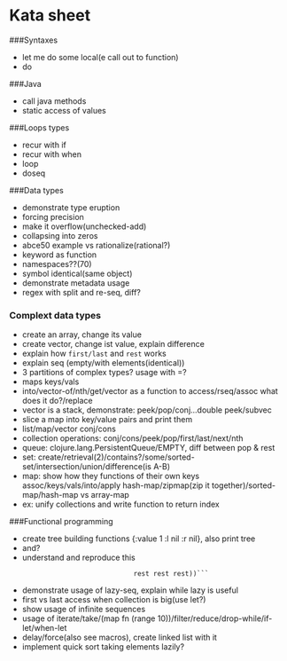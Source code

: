 # Kata sheet

###Syntaxes

- let me do some local(e call out to function)
- do

###Java

- call java methods
- static access of values

###Loops types

- recur with if
- recur with when
- loop
- doseq

###Data types

- demonstrate type eruption
- forcing precision
- make it overflow(unchecked-add)
- collapsing into zeros
- abce50 example vs rationalize(rational?)
- keyword as function
- namespaces??(70)
- symbol identical(same object)
- demonstrate metadata usage
- regex with split and re-seq, diff?

### Complext data types
- create an array, change its value
- create vector, change ist value, explain difference
- explain how ```first/last``` and ```rest``` works
- explain seq (empty/with elements(identical))
- 3 partitions of complex types? usage with =?
- maps keys/vals
- into/vector-of/nth/get/vector as a function to access/rseq/assoc what does it do?/replace
- vector is a stack, demonstrate: peek/pop/conj...double peek/subvec
- slice a map into key/value pairs and print them
- list/map/vector conj/cons
- collection operations: conj/cons/peek/pop/first/last/next/nth
- queue: clojure.lang.PersistentQueue/EMPTY, diff between pop & rest
- set: create/retrieval(2)/contains?/some/sorted-set/intersection/union/difference(is A-B)
- map: show how they functions of their own keys assoc/keys/vals/into/apply hash-map/zipmap(zip it together)/sorted-map/hash-map vs array-map
- ex: unify collections and write function to return index

###Functional programming

- create tree building functions {:value 1 :l nil :r nil}, also print tree
- and?
- understand and reproduce this 
	```(def very-lazy (-> (iterate #(do (print \.) (inc %)) 1)
								rest rest rest))```
- demonstrate usage of lazy-seq, explain while lazy is useful
- first vs last access when collection is big(use let?)
- show usage of infinite sequences
- usage of iterate/take/(map fn (range 10))/filter/reduce/drop-while/if-let/when-let
- delay/force(also see macros), create linked list with it
- implement quick sort taking elements lazily?								